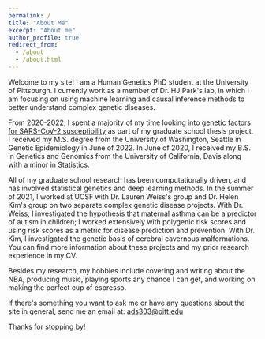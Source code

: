 ```yaml
---
permalink: /
title: "About Me"
excerpt: "About me"
author_profile: true
redirect_from: 
  - /about
  - /about.html
---
```

Welcome to my site! I am a Human Genetics PhD student at the University of Pittsburgh. I currently work as a member of Dr. HJ Park's lab, in which I am focusing on using machine learning and causal inference methods to better understand complex genetic diseases. 

From 2020-2022, I spent a majority of my time looking into [genetic factors for SARS-CoV-2 susceptibility](https://www.medrxiv.org/content/10.1101/2022.06.23.22276797v1.full-text) as part of my graduate school thesis project. I received my M.S. degree from the University of Washington, Seattle in Genetic Epidemiology in June of 2022. In June of 2020, I received my B.S. in Genetics and Genomics from the University of California, Davis along with a minor in Statistics. 

All of my graduate school research has been computationally driven, and has involved statistical genetics and deep learning methods. In the summer of 2021, I worked at UCSF with Dr. Lauren Weiss's group and Dr. Helen Kim's group on two separate complex genetic disease projects. With Dr. Weiss, I investigated the hypothesis that maternal asthma can be a predictor of autism in children; I worked extensively with polygenic risk scores and using risk scores as a metric for disease prediction and prevention. With Dr. Kim, I investigated the genetic basis of cerebral cavernous malformations. You can find more information about these projects and my prior research experience in my CV. 

Besides my research, my hobbies include covering and writing about the NBA, producing music, playing sports any chance I can get, and working on making the perfect cup of espresso.    

If there's something you want to ask me or have any questions about the site in general, send me an email at: [ads303@pitt.edu](mailto:ads303@pitt.edu)

Thanks for stopping by! 
